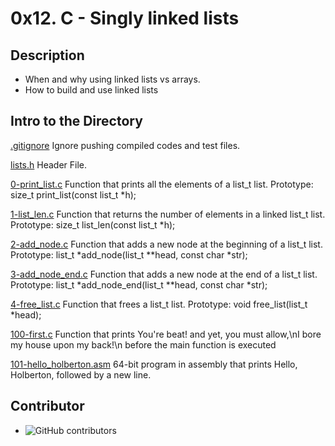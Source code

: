# 0x12. C - Singly linked lists

## Description
- When and why using linked lists vs arrays. 
- How to build and use linked lists

## Intro to the Directory

[.gitignore](./.gitignore) Ignore pushing compiled codes and test files.

[lists.h](./lists.h) Header File.

[0-print_list.c](./0-print_list.c) Function that prints all the elements of a list_t list. Prototype: size_t print_list(const list_t *h);

[1-list_len.c](./1-list_len.c) Function that returns the number of elements in a linked list_t list. Prototype: size_t list_len(const list_t *h);

[2-add_node.c](./2-add_node.c) Function that adds a new node at the beginning of a list_t list. Prototype: list_t *add_node(list_t **head, const char *str);

[3-add_node_end.c](./3-add_node_end.c) Function that adds a new node at the end of a list_t list. Prototype: list_t *add_node_end(list_t **head, const char *str);

[4-free_list.c](./4-free_list.c) Function that frees a list_t list. Prototype: void free_list(list_t *head);

[100-first.c](./100-first.c) Function that prints You're beat! and yet, you must allow,\nI bore my house upon my back!\n before the main function is executed

[101-hello_holberton.asm](./101-hello_holberton.asm) 64-bit program in assembly that prints Hello, Holberton, followed by a new line.

## Contributor

- ![GitHub contributors](https://img.shields.io/github/contributors/bedzon94/alx-low_level_programming)

